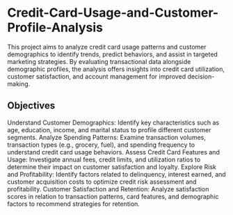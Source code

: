 # Credit-Card-Usage-and-Customer-Profile-Analysis
This project aims to analyze credit card usage patterns and customer demographics to identify trends, predict behaviors, and assist in targeted marketing strategies. By evaluating transactional data alongside demographic profiles, the analysis offers insights into credit card utilization, customer satisfaction, and account management for improved decision-making.

## Objectives
Understand Customer Demographics: Identify key characteristics such as age, education, income, and marital status to profile different customer segments.
Analyze Spending Patterns: Examine transaction volumes, transaction types (e.g., grocery, fuel), and spending frequency to understand credit card usage behaviors.
Assess Credit Card Features and Usage: Investigate annual fees, credit limits, and utilization ratios to determine their impact on customer satisfaction and loyalty.
Explore Risk and Profitability: Identify factors related to delinquency, interest earned, and customer acquisition costs to optimize credit risk assessment and profitability.
Customer Satisfaction and Retention: Analyze satisfaction scores in relation to transaction patterns, card features, and demographic factors to recommend strategies for retention.
